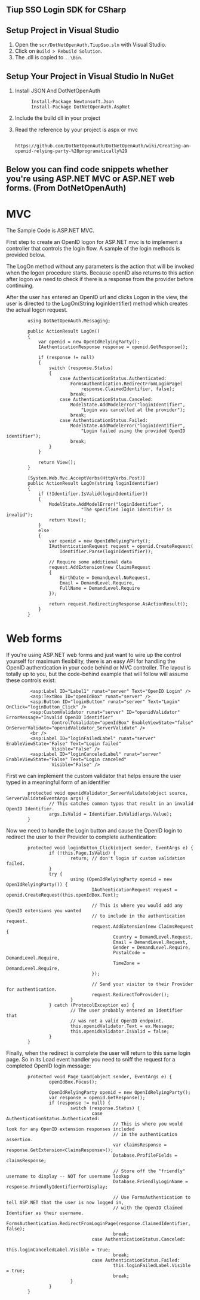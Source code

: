 ﻿## Tiup SSO Login SDK for CSharp

## Setup Project in Visual Studio

1.   Open the `scr/DotNetOpenAuth.TiupSso.sln` with Visual Studio.
2.   Click on `Build > Rebuild Solution`.
3.   The .dll is copied to `..\Bin`.

## Setup Your Project in Visual Studio In NuGet

1. Install JSON And DotNetOpenAuth

             Install-Package Newtonsoft.Json
             Install-Package DotNetOpenAuth.AspNet
2. Include the build dll in your project

3. Read the reference by your project is aspx or mvc

            https://github.com/DotNetOpenAuth/DotNetOpenAuth/wiki/Creating-an-openid-relying-party-%28programatically%29

## Below you can find code snippets whether you're using ASP.NET MVC or ASP.NET web forms. (From DotNetOpenAuth)
# MVC
The Sample Code is ASP.NET MVC.

First step to create an OpenID logon for ASP.NET mvc is to implement a controller that controls the login flow. A sample of the login methods is provided below.

The LogOn method without any parameters is the action that will be invoked when the logon procedure starts. Because openID also returns to this action after logon we need to check if there is a response from the provider before continuing.

After the user has entered an OpenID url and clicks Logon in the view, the user is directed to the LogOn(String loginIdentifier) method which creates the actual logon request.

            using DotNetOpenAuth.Messaging;

            public ActionResult LogOn()
            {
                var openid = new OpenIdRelyingParty();
                IAuthenticationResponse response = openid.GetResponse();

                if (response != null)
                {
                    switch (response.Status)
                    {
                        case AuthenticationStatus.Authenticated:
                            FormsAuthentication.RedirectFromLoginPage(
                                response.ClaimedIdentifier, false);
                            break;
                        case AuthenticationStatus.Canceled:
                            ModelState.AddModelError("loginIdentifier",
                                "Login was cancelled at the provider");
                            break;
                        case AuthenticationStatus.Failed:
                            ModelState.AddModelError("loginIdentifier",
                                "Login failed using the provided OpenID identifier");
                            break;
                    }
                }

                return View();
            }

            [System.Web.Mvc.AcceptVerbs(HttpVerbs.Post)]
            public ActionResult LogOn(string loginIdentifier)
            {
                if (!Identifier.IsValid(loginIdentifier))
                {
                    ModelState.AddModelError("loginIdentifier",
                                "The specified login identifier is invalid");
                    return View();
                }
                else
                {
                    var openid = new OpenIdRelyingParty();
                    IAuthenticationRequest request = openid.CreateRequest(
                        Identifier.Parse(loginIdentifier));

                    // Require some additional data
                    request.AddExtension(new ClaimsRequest
                    {
                        BirthDate = DemandLevel.NoRequest,
                        Email = DemandLevel.Require,
                        FullName = DemandLevel.Require
                    });

                    return request.RedirectingResponse.AsActionResult();
                }
            }

# Web forms
If you're using ASP.NET web forms and just want to wire up the control yourself for maximum flexibility, there is an easy API for handling the OpenID authentication in your code behind or MVC controller. The layout is totally up to you, but the code-behind example that will follow will assume these controls exist:

             <asp:Label ID="Label1" runat="server" Text="OpenID Login" />
             <asp:TextBox ID="openIdBox" runat="server" />
             <asp:Button ID="loginButton" runat="server" Text="Login" OnClick="loginButton_Click" />
             <asp:CustomValidator runat="server" ID="openidValidator" ErrorMessage="Invalid OpenID Identifier"
                     ControlToValidate="openIdBox" EnableViewState="false" OnServerValidate="openidValidator_ServerValidate" />
             <br />
             <asp:Label ID="loginFailedLabel" runat="server" EnableViewState="False" Text="Login failed"
                     Visible="False" />
             <asp:Label ID="loginCanceledLabel" runat="server" EnableViewState="False" Text="Login canceled"
                     Visible="False" />
First we can implement the custom validator that helps ensure the user typed in a meaningful form of an identifier

            protected void openidValidator_ServerValidate(object source, ServerValidateEventArgs args) {
                    // This catches common typos that result in an invalid OpenID Identifier.
                    args.IsValid = Identifier.IsValid(args.Value);
            }
Now we need to handle the Login button and cause the OpenID login to redirect the user to their Provider to complete authentication:

            protected void loginButton_Click(object sender, EventArgs e) {
                    if (!this.Page.IsValid) {
                            return; // don't login if custom validation failed.
                    }
                    try {
                            using (OpenIdRelyingParty openid = new OpenIdRelyingParty()) {
                                    IAuthenticationRequest request = openid.CreateRequest(this.openIdBox.Text);

                                    // This is where you would add any OpenID extensions you wanted
                                    // to include in the authentication request.
                                    request.AddExtension(new ClaimsRequest {
                                            Country = DemandLevel.Request,
                                            Email = DemandLevel.Request,
                                            Gender = DemandLevel.Require,
                                            PostalCode = DemandLevel.Require,
                                            TimeZone = DemandLevel.Require,
                                    });

                                    // Send your visitor to their Provider for authentication.
                                    request.RedirectToProvider();
                            }
                    } catch (ProtocolException ex) {
                            // The user probably entered an Identifier that
                            // was not a valid OpenID endpoint.
                            this.openidValidator.Text = ex.Message;
                            this.openidValidator.IsValid = false;
                    }
            }
Finally, when the redirect is complete the user will return to this same login page. So in its Load event handler you need to sniff the request for a completed OpenID login message:

            protected void Page_Load(object sender, EventArgs e) {
                    openIdBox.Focus();

                    OpenIdRelyingParty openid = new OpenIdRelyingParty();
                    var response = openid.GetResponse();
                    if (response != null) {
                            switch (response.Status) {
                                    case AuthenticationStatus.Authenticated:
                                            // This is where you would look for any OpenID extension responses included
                                            // in the authentication assertion.
                                            var claimsResponse = response.GetExtension<ClaimsResponse>();
                                            Database.ProfileFields = claimsResponse;

                                            // Store off the "friendly" username to display -- NOT for username lookup
                                            Database.FriendlyLoginName = response.FriendlyIdentifierForDisplay;

                                            // Use FormsAuthentication to tell ASP.NET that the user is now logged in,
                                            // with the OpenID Claimed Identifier as their username.
                                            FormsAuthentication.RedirectFromLoginPage(response.ClaimedIdentifier, false);
                                            break;
                                    case AuthenticationStatus.Canceled:
                                            this.loginCanceledLabel.Visible = true;
                                            break;
                                    case AuthenticationStatus.Failed:
                                            this.loginFailedLabel.Visible = true;
                                            break;
                            }
                    }
            }




